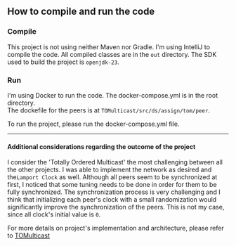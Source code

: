 ## How to compile and run the code

### Compile
This project is not using neither Maven nor Gradle. I'm using IntelliJ to compile the code. All compiled classes are in the `out` directory.
The SDK used to build the project is `openjdk-23`.

### Run
I'm using Docker to run the code. The docker-compose.yml is in the root directory. <br>
The dockefile for the peers is at `TOMulticast/src/ds/assign/tom/peer`. <br>

To run the project, please run the docker-compose.yml file. <br>

---
#### Additional considerations regarding the outcome of the project
I consider the 'Totally Ordered Multicast' the most challenging between all the other projects.
I was able to implement the network as desired and the`Lamport Clock` as well. Although all peers seem to be synchronized at first, I noticed that some tuning needs to be done in order for them to be fully synchronized.
The synchronization process is very challenging and I think that initializing each peer's clock with a small randomization would significantly improve the synchronization of the peers.
This is not my case, since all clock's initial value is `0`. 

For more details on project's implementation and architecture, please refer to [TOMulticast](TOMulticast.md)

